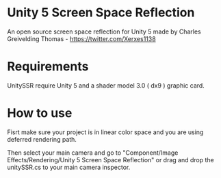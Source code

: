 # Unity 5 Screen Space Reflection

An open source screen space reflection for Unity 5 made by Charles Greivelding Thomas - https://twitter.com/Xerxes1138

# Requirements

UnitySSR require Unity 5 and a shader model 3.0 ( dx9 ) graphic card.

# How to use

Fisrt make sure your project is in linear color space and you are using deferred rendering path.

Then select your main camera and go to "Component/Image Effects/Rendering/Unity 5 Screen Space Reflection" or drag and drop the unitySSR.cs to your main camera inspector.
